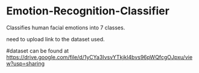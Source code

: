 # Emotion-Recognition-Classifier
Classifies human facial emotions into 7 classes.

need to upload link to the dataset used.


#dataset can be found at
https://drive.google.com/file/d/1yCYa3IvsvYTkjkl4bvs96pWQfcgOJpxu/view?usp=sharing
